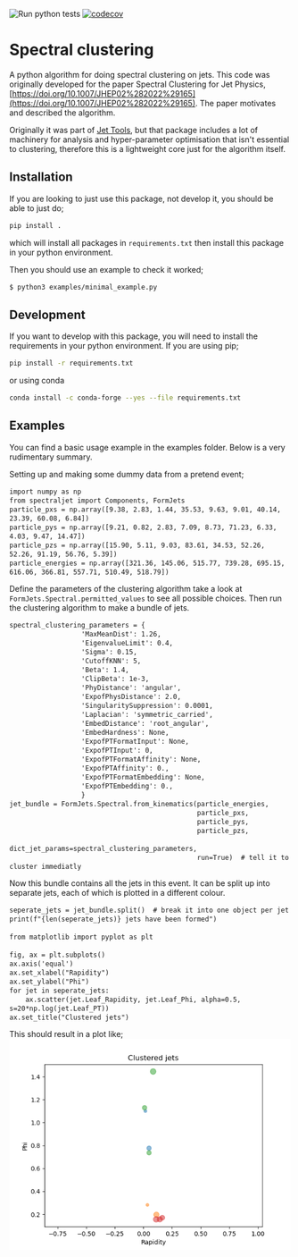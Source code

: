 ![Run python tests](https://github.com/HenryDayHall/spectraljet/actions/workflows/ci.yml/badge.svg)
[![codecov](https://codecov.io/gh/HenryDayHall/spectraljet/branch/master/graph/badge.svg?token=RYDQA14HN9)](https://codecov.io/gh/HenryDayHall/spectraljet)
# Spectral clustering

A python algorithm for doing spectral clustering on jets.
This code was originally developed for the paper Spectral Clustering for Jet Physics, [https://doi.org/10.1007/JHEP02%282022%29165](https://doi.org/10.1007/JHEP02%282022%29165).
The paper motivates and described the algorithm.

Originally it was part of [Jet Tools](https://github.com/HenryDayHall/jetTools),
but that package includes a lot of machinery for analysis and hyper-parameter optimisation that
isn't essential to clustering, therefore this is a lightweight core just for the algorithm itself.

## Installation 

If you are looking to just use this package, not develop it, you should be able to just do;

```bash
pip install .
```
which will install all packages in `requirements.txt` then install this package in your python environment.

Then you should use an example to check it worked;
```bash
$ python3 examples/minimal_example.py
```

## Development

If you want to develop with this package, you will need to install the requirements in your python environment.
If you are using pip;
```bash
pip install -r requirements.txt
```

or using conda
```bash
conda install -c conda-forge --yes --file requirements.txt
```

## Examples

You can find a basic usage example in the examples folder.
Below is a very rudimentary summary.

Setting up and making some dummy data from a pretend event;
```python3
import numpy as np
from spectraljet import Components, FormJets
particle_pxs = np.array([9.38, 2.83, 1.44, 35.53, 9.63, 9.01, 40.14, 23.39, 60.08, 6.84])
particle_pys = np.array([9.21, 0.82, 2.83, 7.09, 8.73, 71.23, 6.33, 4.03, 9.47, 14.47])
particle_pzs = np.array([15.90, 5.11, 9.03, 83.61, 34.53, 52.26, 52.26, 91.19, 56.76, 5.39])
particle_energies = np.array([321.36, 145.06, 515.77, 739.28, 695.15, 616.06, 366.81, 557.71, 510.49, 518.79])
```

Define the parameters of the clustering algorithm
take a look at `FormJets.Spectral.permitted_values`
to see all possible choices.
Then run the clustering algorithm to make a bundle of jets.

```python3
spectral_clustering_parameters = {
                  'MaxMeanDist': 1.26,
                  'EigenvalueLimit': 0.4,
                  'Sigma': 0.15,
                  'CutoffKNN': 5,
                  'Beta': 1.4,
                  'ClipBeta': 1e-3,
                  'PhyDistance': 'angular',
                  'ExpofPhysDistance': 2.0,
                  'SingularitySuppression': 0.0001,
                  'Laplacian': 'symmetric_carried',
                  'EmbedDistance': 'root_angular',
                  'EmbedHardness': None,
                  'ExpofPTFormatInput': None,
                  'ExpofPTInput': 0,
                  'ExpofPTFormatAffinity': None,
                  'ExpofPTAffinity': 0.,
                  'ExpofPTFormatEmbedding': None,
                  'ExpofPTEmbedding': 0.,
                  }
jet_bundle = FormJets.Spectral.from_kinematics(particle_energies,
                                               particle_pxs,
                                               particle_pys,
                                               particle_pzs,
                                               dict_jet_params=spectral_clustering_parameters,
                                               run=True)  # tell it to cluster immediatly
```

Now this bundle contains all the jets in this event.
It can be split up into separate jets, each of which is plotted in a different colour.

```python3
seperate_jets = jet_bundle.split()  # break it into one object per jet
print(f"{len(seperate_jets)} jets have been formed")

from matplotlib import pyplot as plt

fig, ax = plt.subplots()
ax.axis('equal')
ax.set_xlabel("Rapidity")
ax.set_ylabel("Phi")
for jet in seperate_jets:
    ax.scatter(jet.Leaf_Rapidity, jet.Leaf_Phi, alpha=0.5, s=20*np.log(jet.Leaf_PT))
ax.set_title("Clustered jets")
```

This should result in a plot like;
![scatter plot of formed jet](examples/example.png)
